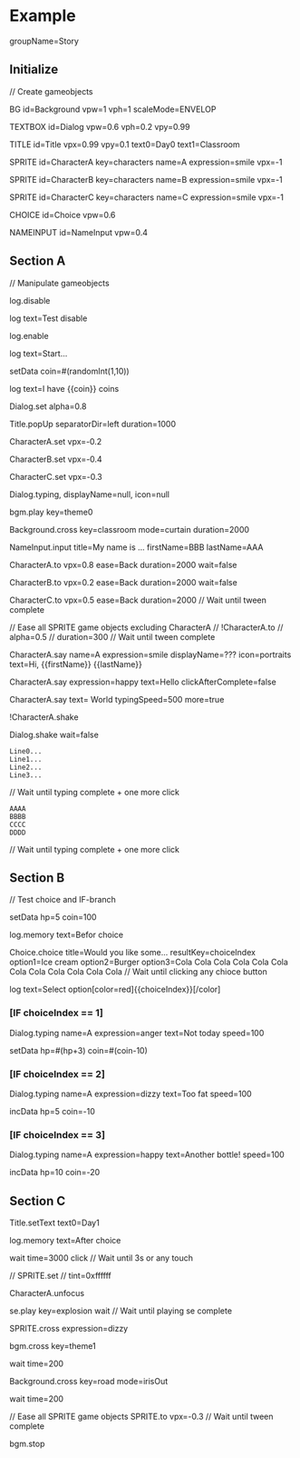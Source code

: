 # Example

groupName=Story

## Initialize

// Create gameobjects

BG
  id=Background
  vpw=1
  vph=1
  scaleMode=ENVELOP

TEXTBOX
  id=Dialog
  vpw=0.6
  vph=0.2
  vpy=0.99

TITLE
  id=Title
  vpx=0.99
  vpy=0.1
  text0=Day0
  text1=Classroom

SPRITE
  id=CharacterA
  key=characters
  name=A
  expression=smile
  vpx=-1

SPRITE
  id=CharacterB
  key=characters
  name=B
  expression=smile
  vpx=-1

SPRITE
  id=CharacterC
  key=characters
  name=C
  expression=smile
  vpx=-1

CHOICE
  id=Choice
  vpw=0.6

NAMEINPUT
  id=NameInput
  vpw=0.4

## Section A

// Manipulate gameobjects

log.disable

log
  text=Test disable

log.enable

log
  text=Start...

setData
  coin=#(randomInt(1,10))

log
  text=I have {{coin}} coins

Dialog.set
  alpha=0.8

Title.popUp
  separatorDir=left
  duration=1000

CharacterA.set
  vpx=-0.2

CharacterB.set
  vpx=-0.4

CharacterC.set
  vpx=-0.3

Dialog.typing, displayName=null, icon=null

bgm.play
  key=theme0

Background.cross
  key=classroom
  mode=curtain
  duration=2000

NameInput.input
  title=My name is ...
  firstName=BBB
  lastName=AAA

CharacterA.to
  vpx=0.8
  ease=Back
  duration=2000
  wait=false

CharacterB.to
  vpx=0.2
  ease=Back
  duration=2000
  wait=false

CharacterC.to
  vpx=0.5
  ease=Back
  duration=2000
// Wait until tween complete

// Ease all SPRITE game objects excluding CharacterA
// !CharacterA.to
//   alpha=0.5
//   duration=300
// Wait until tween complete


CharacterA.say
  name=A
  expression=smile
  displayName=???
  icon=portraits
  text=Hi, {{firstName}} {{lastName}}

CharacterA.say
  expression=happy
  text=Hello
  clickAfterComplete=false

CharacterA.say
  text= World
  typingSpeed=500
  more=true

!CharacterA.shake

Dialog.shake
  wait=false

```Dialog.typing, displayName=A, icon=portraits, name=A, expression=smile
Line0...
Line1...
Line2...
Line3...
```
// Wait until typing complete + one more click

```Dialog.typing
AAAA
BBBB
CCCC
DDDD
```
// Wait until typing complete + one more click

## Section B

// Test choice and IF-branch

setData
  hp=5
  coin=100


log.memory
  text=Befor choice


Choice.choice
  title=Would you like some...
  resultKey=choiceIndex
  option1=Ice cream
  option2=Burger
  option3=Cola Cola Cola Cola Cola Cola Cola Cola Cola Cola Cola Cola
// Wait until clicking any chioce button

log
  text=Select option[color=red]{{choiceIndex}}[/color]

### [IF choiceIndex == 1]

Dialog.typing
  name=A
  expression=anger
  text=Not today
  speed=100

setData
  hp=#(hp+3)
  coin=#(coin-10)

### [IF choiceIndex == 2]

Dialog.typing
  name=A
  expression=dizzy
  text=Too fat
  speed=100

incData
  hp=5
  coin=-10

### [IF choiceIndex == 3]

Dialog.typing
  name=A
  expression=happy
  text=Another bottle!
  speed=100

incData
  hp=10
  coin=-20


## Section C

Title.setText
  text0=Day1

log.memory
  text=After choice

wait
  time=3000
  click
// Wait until 3s or any touch

// SPRITE.set
//  tint=0xffffff

CharacterA.unfocus

se.play
  key=explosion
  wait
// Wait until playing se complete

SPRITE.cross
  expression=dizzy

bgm.cross
  key=theme1

wait
  time=200

Background.cross
  key=road
  mode=irisOut

wait
  time=200

// Ease all SPRITE game objects
SPRITE.to
  vpx=-0.3
// Wait until tween complete

bgm.stop

